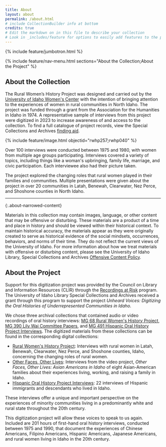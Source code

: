 ```yaml
---
title: About
layout: about
permalink: /about.html
# include CollectionBuilder info at bottom
credits: true
# Edit the markdown on in this file to describe your collection
# Look in _includes/feature for options to easily add features to the page
---
```


{% include feature/jumbotron.html %} 

{% include feature/nav-menu.html sections="About the Collection;About the Project" %}

## About the Collection

The Rural Women’s History Project was designed and carried out by the [University of Idaho Women's Center](https://www.lib.uidaho.edu/digital/womenscenter) with the intention of bringing attention to the experiences of women in rural communities in North Idaho. The project was funded through a grant from the Association for the Humanities in Idaho in 1974. A representative sample of interviews from this project were digitized in 2023 to increase awareness of and access to the collection. To find a full catalogue of project records, view the Special Collections and Archives [finding aid](https://archiveswest.orbiscascade.org/ark:80444/xv42414).

{% include feature/image.html objectid="rwhp257;rwhp040" %}

Over 100 interviews were conducted between 1975 and 1980, with women from multiple age groups participating. Interviews covered a variety of topics, including things like a woman's upbringing, family life, marriage, and civic participation. Each interviewee also had their picture taken. 

The project explored the changing roles that rural women played in their families and communities. Multiple presentations were given about the project in over 20 communities in Latah, Benewah, Clearwater, Nez Perce, and Shoshone counties in North Idaho. 

------
{:.about-narrowed-content}

Materials in this collection may contain images, language, or other content that may be offensive or disturbing. These materials are a product of a time and place in history and should be viewed within their historical context. To maintain historical accuracy, the materials appear as they were originally created to serve as historical evidence of the social mindsets, occurrences, behaviors, and norms of their time. They do not reflect the current views of the University of Idaho. For more information about how we treat materials with offensive or disturbing content, please see the University of Idaho Library, Special Collections and Archives [Offensive Content Policy](https://www.lib.uidaho.edu/special-collections/policies.html#offensive-material-in-archival-collections).


## About the Project

Support for this digitization project was provided by the Council on Library and Information Resources (CLIR) through the [Recordings at Risk](https://www.clir.org/recordings-at-risk/) program. The University of Idaho Library Special Collections and Archives received a grant through this program to support the project *Unheard Voices: Digitizing the Oral Histories of Underrepresented Communities in Idaho.* 

We chose three archival collections that contained audio or video recordings of oral history interviews: [MG 68 Rural Women's History Project](https://archiveswest.orbiscascade.org/ark:/80444/xv42414), [MG 390 Lily Wai Committee Papers](https://archiveswest.orbiscascade.org/ark:80444/xv54043), and [MG 491 Hispanic Oral History Project Interviews](https://archiveswest.orbiscascade.org/ark:80444/xv327325). The digitized materials from these collections can be found in the corresponding digital collections: 

- [Rural Women's History Project](https://www.lib.uidaho.edu/digital/rwhp/): Interviews with rural women in Latah, Benewah, Clearwater, Nez Perce, and Shoshone counties, Idaho, concerning the changing roles of rural women.
- [Other Faces, Other Lives](https://www.lib.uidaho.edu/digital/otherfaces/): Interviews from the video project, *Other Faces, Other Lives: Asian Americans in Idaho* of eight 
Asian-American families about their experiences living, working, and raising a family in Idaho.
- [Hispanic Oral History Project Interviews](https://www.lib.uidaho.edu/digital/hohp/): 22 interviews of Hispanic immigrants and descendants who lived in Idaho.

These interviews offer a unique and important perspective on the experiences of minority communities living in a predominantly white and rural state throughout the 20th century. 

This digitization project will allow these voices to speak to us again. Included are 201 hours of first-hand oral history interviews, conducted between 1975 and 1990, that document the experiences of Chinese Americans, Filipino Americans, Hispanic Americans, Japanese Americans, and rural women living in Idaho in the 20th century. 
